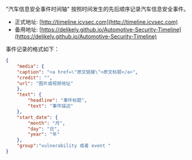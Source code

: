 "汽车信息安全事件时间轴" 按照时间发生的先后顺序记录汽车信息安全事件。
- 正式地址: [http://timeline.icvsec.com](http://timeline.icvsec.com)
- 备用地址: [https://delikely.github.io/Automotive-Security-Timeline](https://delikely.github.io/Automotive-Security-Timeline)

事件记录的格式如下：
```json
{
	"media": {
	"caption": "<a href=\"原文链接\">原文标题</a>",
	"credit": "",
	"url": "图片或视频地址"
	},
	"text": {
		"headline": "事件标题",
		"text": "事件描述"
	},
	"start_date": {
		"month": "月",
		"day": "日",
		"year": "年"
	},
	"group":"vulnerability 或者 event "
}
```
